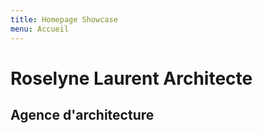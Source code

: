 ```yaml
---
title: Homepage Showcase
menu: Accueil
---
```


# Roselyne Laurent Architecte
## Agence d'architecture


    